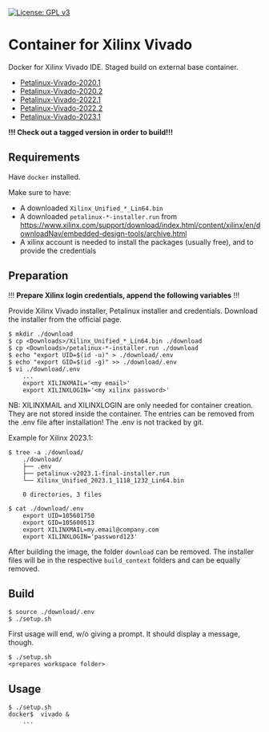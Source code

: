 [![License: GPL v3](https://img.shields.io/badge/License-GPL%20v3-blue.svg)](https://www.gnu.org/licenses/gpl-3.0.html)

# Container for Xilinx Vivado

Docker for Xilinx Vivado IDE. Staged build on external base container.  

- [Petalinux-Vivado-2020.1](https://github.com/Rubusch/docker__peta-vivado/tree/xilinx-2020.1)
- [Petalinux-Vivado-2020.2](https://github.com/Rubusch/docker__peta-vivado/tree/xilinx-2020.2)
- [Petalinux-Vivado-2022.1](https://github.com/Rubusch/docker__peta-vivado/tree/xilinx-2022.1)
- [Petalinux-Vivado-2022.2](https://github.com/Rubusch/docker__peta-vivado/tree/xilinx-2022.2)
- [Petalinux-Vivado-2023.1](https://github.com/Rubusch/docker__peta-vivado/tree/xilinx-2023.1)

**!!! Check out a tagged version in order to build!!!**


## Requirements

Have `docker` installed.  

Make sure to have:  
  - A downloaded ``Xilinx_Unified_*_Lin64.bin``
  - A downloaded ``petalinux-*-installer.run`` from https://www.xilinx.com/support/download/index.html/content/xilinx/en/downloadNav/embedded-design-tools/archive.html
  - A xilinx account is needed to install the packages (usually free), and to provide the credentials


## Preparation

!!! **Prepare Xilinx login credentials, append the following variables** !!!  


Provide Xilinx Vivado installer, Petalinux installer and credentials. Download the installer from the official page.  

```
$ mkdir ./download
$ cp <Downloads>/Xilinx_Unified_*_Lin64.bin ./download
$ cp <Downloads>/petalinux-*-installer.run ./download
$ echo "export UID=$(id -u)" > ./download/.env
$ echo "export GID=$(id -g)" >> ./download/.env
$ vi ./download/.env
    ...
    export XILINXMAIL='<my email>'
    export XILINXLOGIN='<my xilinx password>'
```
NB: XILINXMAIL and XILINXLOGIN are only needed for container creation. They are not stored inside the container. The entries can be removed from the .env file after installation! The .env is not tracked by git.  

Example for Xilinx 2023.1:  
```
$ tree -a ./download/
    ./download/
    ├── .env
    ├── petalinux-v2023.1-final-installer.run
    └── Xilinx_Unified_2023.1_1118_1232_Lin64.bin

    0 directories, 3 files

$ cat ./download/.env
    export UID=105601750
    export GID=105600513
    export XILINXMAIL=my.email@company.com
    export XILINXLOGIN='password123'
```
After building the image, the folder `download` can be removed. The installer files will be in the respective `build_context` folders and can be equally removed.

## Build

```
$ source ./download/.env
$ ./setup.sh
```
First usage will end, w/o giving a prompt. It should display a message, though.  
```
$ ./setup.sh
<prepares workspace folder>
```

## Usage

```
$ ./setup.sh
docker$  vivado &
    ...
```
